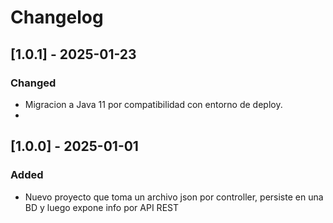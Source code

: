 # Changelog

## [1.0.1] - 2025-01-23
### Changed
- Migracion a Java 11 por compatibilidad con entorno de deploy.
- 
## [1.0.0] - 2025-01-01
### Added
- Nuevo proyecto que toma un archivo json por controller, persiste en una BD y luego expone info por API REST